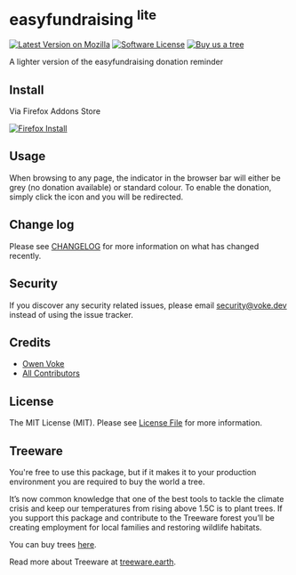 # easyfundraising <sup>lite</sup>

[![Latest Version on Mozilla][ico-version]][link-addons]
[![Software License][ico-license]](LICENSE.md)
[![Buy us a tree][ico-treeware-gifting]][link-treeware-gifting]

A lighter version of the easyfundraising donation reminder

## Install

Via Firefox Addons Store

[![Firefox Install][ico-install-ff]](https://addons.mozilla.org/addon/easyfundraising-lite)

## Usage

When browsing to any page, the indicator in the browser bar will either be grey (no donation available) or standard colour. To enable the donation, simply click the icon and you will be redirected.

## Change log

Please see [CHANGELOG](CHANGELOG.md) for more information on what has changed recently.

## Security

If you discover any security related issues, please email security@voke.dev instead of using the issue tracker.

## Credits

- [Owen Voke][link-author]
- [All Contributors][link-contributors]

## License

The MIT License (MIT). Please see [License File](LICENSE.md) for more information.

## Treeware

You're free to use this package, but if it makes it to your production environment you are required to buy the world a tree.

It’s now common knowledge that one of the best tools to tackle the climate crisis and keep our temperatures from rising above 1.5C is to plant trees. If you support this package and contribute to the Treeware forest you’ll be creating employment for local families and restoring wildlife habitats.

You can buy trees [here][link-treeware-gifting].

Read more about Treeware at [treeware.earth][link-treeware].

[ico-install-ff]: https://img.shields.io/amo/v/easyfundraising-lite?label=install%20in%20Firefox&logo=firefox&style=flat-square
[ico-version]: https://img.shields.io/amo/v/easyfundraising-lite?style=flat-square
[ico-license]: https://img.shields.io/badge/license-MIT-brightgreen.svg?style=flat-square
[ico-treeware-gifting]: https://img.shields.io/badge/Treeware-%F0%9F%8C%B3-lightgreen?style=flat-square

[link-addons]: https://addons.mozilla.org/addon/easyfundraising-lite
[link-treeware]: https://treeware.earth
[link-treeware-gifting]: https://ecologi.com/owenvoke?gift-trees
[link-author]: https://github.com/owenvoke
[link-contributors]: ../../contributors
